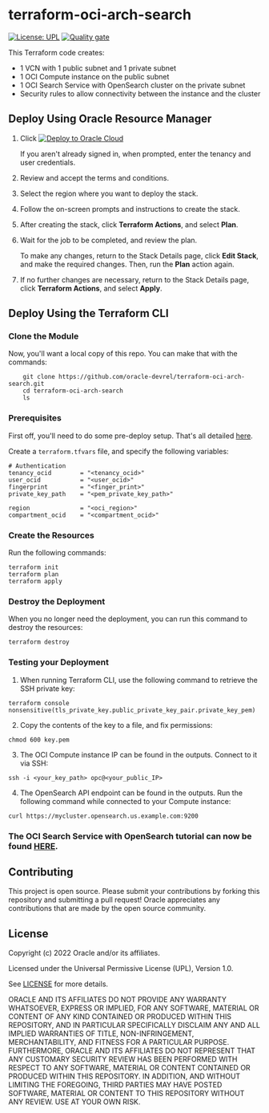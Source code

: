 # terraform-oci-arch-search

[![License: UPL](https://img.shields.io/badge/license-UPL-green)](https://img.shields.io/badge/license-UPL-green) 
[![Quality gate](https://sonarcloud.io/api/project_badges/quality_gate?project=oracle-devrel_terraform-oci-arch-search)](https://sonarcloud.io/dashboard?id=oracle-devrel_terraform-oci-arch-search)

This Terraform code creates:
- 1 VCN with 1 public subnet and 1 private subnet
- 1 OCI Compute instance on the public subnet
- 1 OCI Search Service with OpenSearch cluster on the private subnet
- Security rules to allow connectivity between the instance and the cluster

## Deploy Using Oracle Resource Manager

1. Click [![Deploy to Oracle Cloud](https://oci-resourcemanager-plugin.plugins.oci.oraclecloud.com/latest/deploy-to-oracle-cloud.svg)](https://cloud.oracle.com/resourcemanager/stacks/create?region=home&zipUrl=https://github.com/oracle-devrel/terraform-oci-arch-search/releases/latest/download/terraform-oci-arch-search-stack-latest.zip)


    If you aren't already signed in, when prompted, enter the tenancy and user credentials.

2. Review and accept the terms and conditions.

3. Select the region where you want to deploy the stack.

4. Follow the on-screen prompts and instructions to create the stack.

5. After creating the stack, click **Terraform Actions**, and select **Plan**.

6. Wait for the job to be completed, and review the plan.

    To make any changes, return to the Stack Details page, click **Edit Stack**, and make the required changes. Then, run the **Plan** action again.

7. If no further changes are necessary, return to the Stack Details page, click **Terraform Actions**, and select **Apply**. 

## Deploy Using the Terraform CLI

### Clone the Module

Now, you'll want a local copy of this repo. You can make that with the commands:

```
    git clone https://github.com/oracle-devrel/terraform-oci-arch-search.git
    cd terraform-oci-arch-search
    ls
```

### Prerequisites
First off, you'll need to do some pre-deploy setup.  That's all detailed [here](https://github.com/cloud-partners/oci-prerequisites).

Create a `terraform.tfvars` file, and specify the following variables:

```
# Authentication
tenancy_ocid        = "<tenancy_ocid>"
user_ocid           = "<user_ocid>"
fingerprint         = "<finger_print>"
private_key_path    = "<pem_private_key_path>"

region              = "<oci_region>"
compartment_ocid    = "<compartment_ocid>"
```

### Create the Resources
Run the following commands:

    terraform init
    terraform plan
    terraform apply

### Destroy the Deployment
When you no longer need the deployment, you can run this command to destroy the resources:

    terraform destroy

### Testing your Deployment

1. When running Terraform CLI, use the following command to retrieve the SSH private key:
```
terraform console
nonsensitive(tls_private_key.public_private_key_pair.private_key_pem)
```

2. Copy the contents of the key to a file, and fix permissions:
```
chmod 600 key.pem
```

3.  The OCI Compute instance IP can be found in the outputs. Connect to it via SSH:
```
ssh -i <your_key_path> opc@<your_public_IP>
```

4.  The OpenSearch API endpoint can be found in the outputs. Run the following command while connected to your Compute instance:
```
curl https://mycluster.opensearch.us.example.com:9200
```



### The OCI Search Service with OpenSearch tutorial can now be found [HERE](https://docs.oracle.com/en/learn/oci-opensearch/index.html).

## Contributing
This project is open source.  Please submit your contributions by forking this repository and submitting a pull request!  Oracle appreciates any contributions that are made by the open source community.

## License
Copyright (c) 2022 Oracle and/or its affiliates.

Licensed under the Universal Permissive License (UPL), Version 1.0.

See [LICENSE](LICENSE) for more details.

ORACLE AND ITS AFFILIATES DO NOT PROVIDE ANY WARRANTY WHATSOEVER, EXPRESS OR IMPLIED, FOR ANY SOFTWARE, MATERIAL OR CONTENT OF ANY KIND CONTAINED OR PRODUCED WITHIN THIS REPOSITORY, AND IN PARTICULAR SPECIFICALLY DISCLAIM ANY AND ALL IMPLIED WARRANTIES OF TITLE, NON-INFRINGEMENT, MERCHANTABILITY, AND FITNESS FOR A PARTICULAR PURPOSE.  FURTHERMORE, ORACLE AND ITS AFFILIATES DO NOT REPRESENT THAT ANY CUSTOMARY SECURITY REVIEW HAS BEEN PERFORMED WITH RESPECT TO ANY SOFTWARE, MATERIAL OR CONTENT CONTAINED OR PRODUCED WITHIN THIS REPOSITORY. IN ADDITION, AND WITHOUT LIMITING THE FOREGOING, THIRD PARTIES MAY HAVE POSTED SOFTWARE, MATERIAL OR CONTENT TO THIS REPOSITORY WITHOUT ANY REVIEW. USE AT YOUR OWN RISK. 
